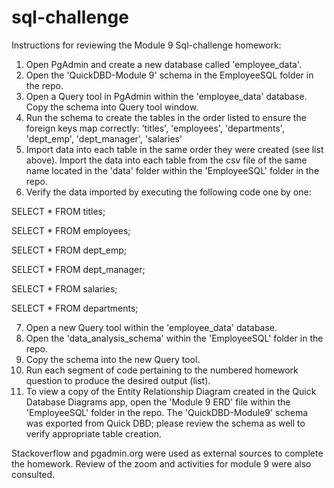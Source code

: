 # sql-challenge

Instructions for reviewing the Module 9 Sql-challenge homework:
1. Open PgAdmin and create a new database called 'employee_data'.
2. Open the 'QuickDBD-Module 9' schema in the EmployeeSQL folder in the repo. 
3. Open a Query tool in PgAdmin within the 'employee_data' database. Copy the schema into Query tool window.
4. Run the schema to create the tables in the order listed to ensure the foreign keys map correctly: 'titles', 'employees', 'departments', 'dept_emp', 'dept_manager', 'salaries'
5. Import data into each table in the same order they were created (see list above). Import the data into each table from the csv file of the same name located in the 'data' folder within the 'EmployeeSQL' folder in the repo.
6. Verify the data imported by executing the following code one by one:

SELECT * FROM titles;

SELECT * FROM employees;

SELECT * FROM dept_emp;

SELECT * FROM dept_manager;

SELECT * FROM salaries;

SELECT * FROM departments;

7. Open a new Query tool within the 'employee_data' database. 
8. Open the 'data_analysis_schema' within the 'EmployeeSQL' folder in the repo. 
9. Copy the schema into the new Query tool. 
10. Run each segment of code pertaining to the numbered homework question to produce the desired output (list). 
11. To view a copy of the Entity Relationship Diagram created in the Quick Database Diagrams app, open the 'Module 9 ERD' file within the 'EmployeeSQL' folder in the repo. The 'QuickDBD-Module9' schema was exported from Quick DBD; please review the schema as well to verify appropriate table creation.

Stackoverflow and pgadmin.org were used as external sources to complete the homework. Review of the zoom and activities for module 9 were also consulted. 
